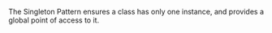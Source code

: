 The Singleton Pattern ensures a class has only one instance, and provides a global point of access to it.